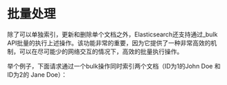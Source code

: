 # 批量处理

除了可以单独索引，更新和删除单个文档之外，Elasticsearch还支持通过\_bulk API批量的执行上述操作。该功能非常的重要，因为它提供了一种非常高效的机制，可以在尽可能少的网络交互的情况下，高效的批量执行操作。

举个例子，下面请求通过一个bulk操作同时索引两个文档（ID为1的John Doe 和 ID为2的 Jane Doe）：



